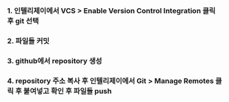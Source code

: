 ### 1. 인텔리제이에서 VCS > Enable Version Control Integration 클릭 후 git 선택 
### 2. 파일들 커밋
### 3. github에서 repository 생성  
### 4. repository 주소 복사 후 인텔리제이에서 Git > Manage Remotes 클릭 후 붙여넣고 확인 후 파일들 push


